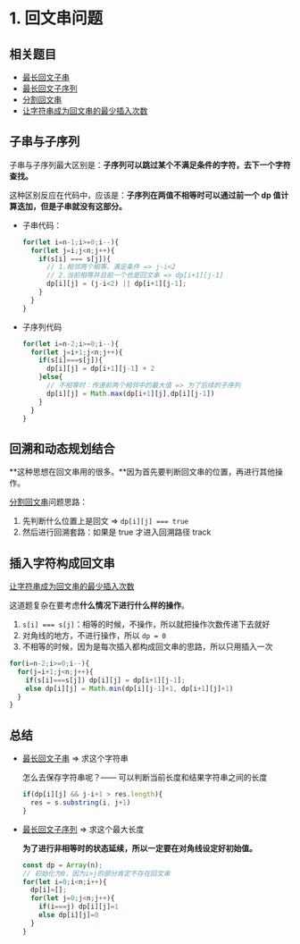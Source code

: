 # 1. 回文串问题

## 相关题目

- [最长回文子串](https://leetcode-cn.com/problems/longest-palindromic-substring/)
- [最长回文子序列](https://leetcode-cn.com/problems/longest-palindromic-subsequence/submissions/)
- [分割回文串](https://leetcode-cn.com/problems/palindrome-partitioning/)
- [让字符串成为回文串的最少插入次数](https://leetcode-cn.com/problems/minimum-insertion-steps-to-make-a-string-palindrome/)

## 子串与子序列

子串与子序列最大区别是：**子序列可以跳过某个不满足条件的字符，去下一个字符查找。**

这种区别反应在代码中，应该是：**子序列在两值不相等时可以通过前一个 dp 值计算迭加，但是子串就没有这部分。**

- 子串代码：

  ```js
  for(let i=n-1;i>=0;i--){
    for(let j=i;j<n;j++){
      if(s[i] === s[j]){
        // 1.相邻两个相等，满足条件 => j-i<2
        // 2.当前相等并且前一个也是回文串 => dp[i+1][j-1]
        dp[i][j] = (j-i<2) || dp[i+1][j-1];
      }
    }
  }
  ```

- 子序列代码

  ```js
  for(let i=n-2;i>=0;i--){
    for(let j=i+1;j<n;j++){
      if(s[i]===s[j]){
        dp[i][j] = dp[i+1][j-1] + 2
      }else{
        // 不相等时：传递前两个相邻中的最大值 => 为了后续的子序列
        dp[i][j] = Math.max(dp[i+1][j],dp[i][j-1])
      }
    }
  }
  ```



## 回溯和动态规划结合

**这种思想在回文串用的很多。**因为首先要判断回文串的位置，再进行其他操作。

[分割回文串](https://leetcode-cn.com/problems/palindrome-partitioning/)问题思路：

1. 先判断什么位置上是回文 => `dp[i][j] === true`
2. 然后进行回溯套路：如果是 true 才进入回溯路径 track



## 插入字符构成回文串

[让字符串成为回文串的最少插入次数](https://leetcode-cn.com/problems/minimum-insertion-steps-to-make-a-string-palindrome/)

这道题复杂在要考虑**什么情况下进行什么样的操作**。

1. `s[i] === s[j]`：相等的时候，不操作，所以就把操作次数传递下去就好
2. 对角线的地方，不进行操作，所以 `dp = 0`
3. 不相等的时候，因为是每次插入都构成回文串的思路，所以只用插入一次

```js
for(i=n-2;i>=0;i--){
  for(j=i+1;j<n;j++){
    if(s[i]===s[j]) dp[i][j] = dp[i+1][j-1];
    else dp[i][j] = Math.min(dp[i][j-1]+1, dp[i+1][j]+1)
  }
}
```





 

## 总结

- [最长回文子串](https://leetcode-cn.com/problems/longest-palindromic-substring/) => 求这个字符串

  怎么去保存字符串呢？—— 可以判断当前长度和结果字符串之间的长度

  ```js
  if(dp[i][j] && j-i+1 > res.length){
    res = s.substring(i, j+1)
  }
  ```

- [最长回文子序列](https://leetcode-cn.com/problems/longest-palindromic-subsequence/submissions/) => 求这个最大长度

  **为了进行非相等时的状态延续，所以一定要在对角线设定好初始值。**

  ```js
  const dp = Array(n);
  // 初始化为0，因为i>j的部分肯定不存在回文串
  for(let i=0;i<n;i++){
    dp[i]=[];
    for(let j=0;j<n;j++){
      if(i===j) dp[i][j]=1
      else dp[i][j]=0
    }
  }
  ```

  























